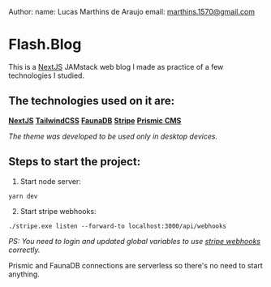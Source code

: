 Author: 
    name: Lucas Marthins de Araujo
    email: marthins.1570@gmail.com

# Flash.Blog


This is a [NextJS](https://nextjs.org) JAMstack web blog I made as practice of a few technologies I studied. 

## The technologies used on it are: 

**[NextJS](https://nextjs.org)**
**[TailwindCSS](https://tailwindcss.com)**
**[FaunaDB](https://fauna.com)**
**[Stripe](https://stripe.com/)**
**[Prismic CMS](https://prismic.io)**

*The theme was developed to be used only in desktop devices.*

## Steps to start the project: 

1. Start node server:

```
yarn dev
```

2. Start stripe webhooks:

```
./stripe.exe listen --forward-to localhost:3000/api/webhooks
```

*PS: You need to login and updated global variables to use [stripe webhooks](https://stripe.com/docs/webhooks/quickstart) correctly.*

Prismic and FaunaDB connections are serverless so there's no need to start anything.



